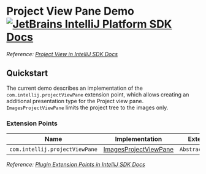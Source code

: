 # Project View Pane Demo [![JetBrains IntelliJ Platform SDK Docs](https://jb.gg/badges/docs.svg)][docs]
*Reference: [Project View in IntelliJ SDK Docs][docs:project_view]*

## Quickstart

The current demo describes an implementation of the `com.intellij.projectViewPane` extension point, which allows creating an additional presentation type for the Project view pane.
`ImagesProjectViewPane` limits the project tree to the images only.

### Extension Points

| Name                           | Implementation                                      | Extension Point Class        |
| ------------------------------ | --------------------------------------------------- | ---------------------------- |
| `com.intellij.projectViewPane` | [ImagesProjectViewPane][file:ImagesProjectViewPane] | `AbstractProjectViewPSIPane` |

*Reference: [Plugin Extension Points in IntelliJ SDK Docs][docs:ep]*


[docs]: https://plugins.jetbrains.com/docs/intellij/
[docs:project_view]: https://plugins.jetbrains.com/docs/intellij/project-view.html
[docs:ep]: https://plugins.jetbrains.com/docs/intellij/plugin-extensions.html

[file:ImagesProjectViewPane]: ./src/main/java/org/intellij/sdk/view/pane/ImagesProjectViewPane.java
